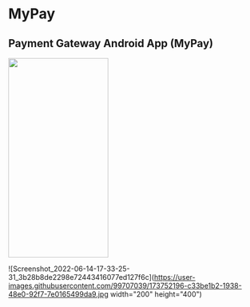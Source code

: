 # MyPay
## Payment Gateway Android App (MyPay)

<!-- ![Screenshot_2022-06-14-17-33-06-45_3b28b8de2298e72443416077ed127f6c](https://user-images.githubusercontent.com/99707039/173752168-65eea704-b309-491e-a7b6-16fa6da81435.jpg) -->

<img src="(https://user-images.githubusercontent.com/99707039/173752168-65eea704-b309-491e-a7b6-16fa6da81435.jpg" data-canonical-src="https://user-images.githubusercontent.com/99707039/173752168-65eea704-b309-491e-a7b6-16fa6da81435.jpg" width="200" height="400" />

![Screenshot_2022-06-14-17-33-25-31_3b28b8de2298e72443416077ed127f6c](https://user-images.githubusercontent.com/99707039/173752196-c33be1b2-1938-48e0-92f7-7e0165499da9.jpg width="200" height="400")
